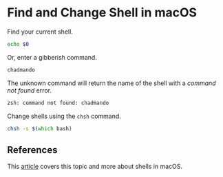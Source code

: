 # Find and Change Shell in macOS

Find your current shell.

```zsh
echo $0
```

Or, enter a gibberish command.

```zsh
chadmando
```

The unknown command will return the name of the shell with a _command not found_ error.

```zsh
zsh: command not found: chadmando
```

Change shells using the `chsh` command.

```zsh
chsh -s $(which bash)
```

## References

This [article](https://www.moncefbelyamani.com/which-shell-am-i-using-how-can-i-switch/) covers this topic and more about shells in macOS.
